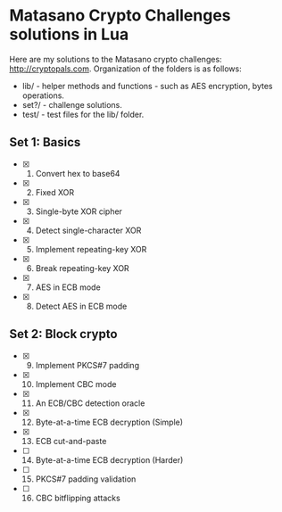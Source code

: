 # Matasano Crypto Challenges solutions in LuaHere are my solutions to the Matasano crypto challenges: http://cryptopals.com. Organization of the folders is as follows:- lib/ - helper methods and functions - such as AES encryption, bytes operations.- set?/ - challenge solutions.- test/ - test files for the lib/ folder.Set 1: Basics-------------- [x] 1. Convert hex to base64- [x] 2. Fixed XOR- [x] 3. Single-byte XOR cipher- [x] 4. Detect single-character XOR- [x] 5. Implement repeating-key XOR- [x] 6. Break repeating-key XOR- [x] 7. AES in ECB mode- [x] 8. Detect AES in ECB modeSet 2: Block crypto-------------------- [x] 9. Implement PKCS#7 padding- [x] 10. Implement CBC mode- [x] 11. An ECB/CBC detection oracle- [x] 12. Byte-at-a-time ECB decryption (Simple)- [x] 13. ECB cut-and-paste- [ ] 14. Byte-at-a-time ECB decryption (Harder)- [ ] 15. PKCS#7 padding validation- [ ] 16. CBC bitflipping attacks